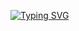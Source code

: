 [![Typing SVG](https://readme-typing-svg.herokuapp.com?font=Fira+Code&duration=3000&pause=10&background=374DFF00&center=true&vCenter=true&random=false&width=435&lines=Hello%2C+I+am+Nathan.+I+enjoy+learning;+new+things+and+playing+video+games)](https://git.io/typing-svg)
